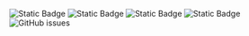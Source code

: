 ![Static Badge](https://img.shields.io/badge/blacklists-60-000000) ![Static Badge](https://img.shields.io/badge/blacklisted-2693196-cc0000) ![Static Badge](https://img.shields.io/badge/whitelisted-2242-00CC00) ![Static Badge](https://img.shields.io/badge/streaming_blacklist-28106-000000) ![GitHub issues](https://img.shields.io/github/issues/fabriziosalmi/blacklists)
